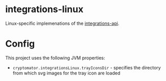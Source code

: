 # integrations-linux
Linux-specific implemenations of the [integrations-api](https://github.com/cryptomator/integrations-api).

# Config

This project uses the following JVM properties:
* `cryptomator.integrationsLinux.trayIconsDir` - specifies the directory from which svg images for the tray icon are loaded

